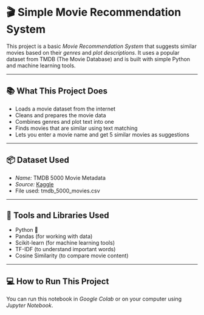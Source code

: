 # 🎬 Simple Movie Recommendation System

This project is a basic *Movie Recommendation System* that suggests similar movies based on their *genres* and *plot descriptions*. It uses a popular dataset from TMDB (The Movie Database) and is built with simple Python and machine learning tools.

---

## 📚 What This Project Does

- Loads a movie dataset from the internet
- Cleans and prepares the movie data
- Combines genres and plot text into one
- Finds movies that are similar using text matching
- Lets you enter a movie name and get 5 similar movies as suggestions

---

## 📦 Dataset Used

- *Name:* TMDB 5000 Movie Metadata
- *Source:* [Kaggle](https://www.kaggle.com/datasets/tmdb/tmdb-movie-metadata)
- File used: tmdb_5000_movies.csv

---

## 🧰 Tools and Libraries Used

- Python 🐍
- Pandas (for working with data)
- Scikit-learn (for machine learning tools)
- TF-IDF (to understand important words)
- Cosine Similarity (to compare movie content)

---

## 💻 How to Run This Project

You can run this notebook in *Google Colab* or on your computer using *Jupyter Notebook*.

